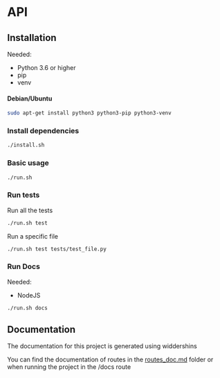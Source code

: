 # API

## Installation

Needed:
- Python 3.6 or higher
- pip
- venv

#### Debian/Ubuntu
```bash
sudo apt-get install python3 python3-pip python3-venv
```

### Install dependencies
```bash
./install.sh
```

### Basic usage
```bash
./run.sh
```

### Run tests
Run all the tests
```bash
./run.sh test
```
Run a specific file
```bash
./run.sh test tests/test_file.py
```

### Run Docs

Needed:
- NodeJS

```bash
./run.sh docs
```

## Documentation
The documentation for this project is generated using widdershins

You can find the documentation of routes in the [routes_doc.md](docs/routes_doc.md) folder or when running the project in the /docs route

